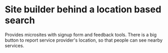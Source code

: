 # Site builder behind a location based search
Provides microsites with signup form and feedback tools.
There is a big button to report service provider's location, so that people can see nearby services.
